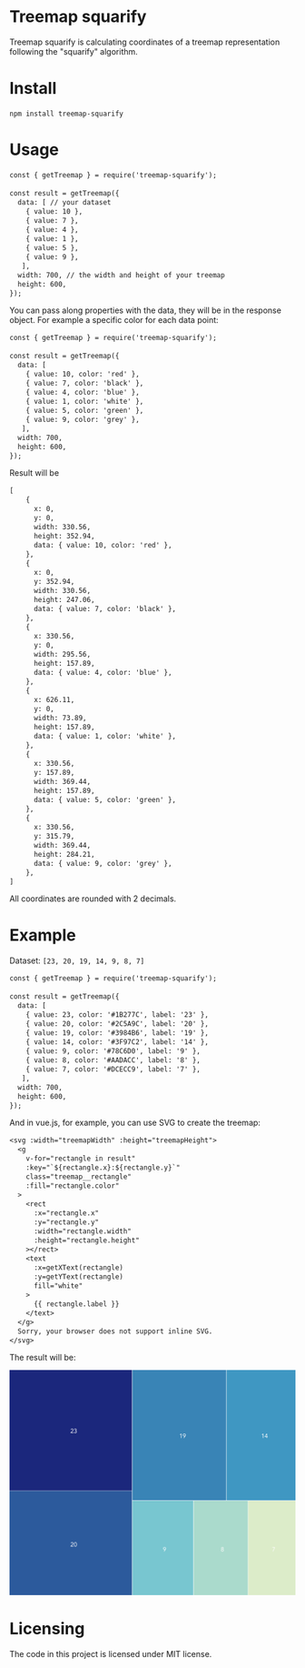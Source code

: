 # Treemap squarify
Treemap squarify is calculating coordinates of a treemap representation following the "squarify" algorithm.

# Install

```
npm install treemap-squarify
```

# Usage

```
const { getTreemap } = require('treemap-squarify');

const result = getTreemap({
  data: [ // your dataset
    { value: 10 },
    { value: 7 },
    { value: 4 },
    { value: 1 },
    { value: 5 },
    { value: 9 },
   ],
  width: 700, // the width and height of your treemap
  height: 600,
});
```

You can pass along properties with the data, they will be in the response object. For example a specific color for each data point:

```
const { getTreemap } = require('treemap-squarify');

const result = getTreemap({
  data: [
    { value: 10, color: 'red' },
    { value: 7, color: 'black' },
    { value: 4, color: 'blue' },
    { value: 1, color: 'white' },
    { value: 5, color: 'green' },
    { value: 9, color: 'grey' },
   ],
  width: 700,
  height: 600,
});
```

Result will be 
```
[
    {
      x: 0,
      y: 0,
      width: 330.56,
      height: 352.94,
      data: { value: 10, color: 'red' },
    },
    {
      x: 0,
      y: 352.94,
      width: 330.56,
      height: 247.06,
      data: { value: 7, color: 'black' },
    },
    {
      x: 330.56,
      y: 0,
      width: 295.56,
      height: 157.89,
      data: { value: 4, color: 'blue' },
    },
    {
      x: 626.11,
      y: 0,
      width: 73.89,
      height: 157.89,
      data: { value: 1, color: 'white' },
    },
    {
      x: 330.56,
      y: 157.89,
      width: 369.44,
      height: 157.89,
      data: { value: 5, color: 'green' },
    },
    {
      x: 330.56,
      y: 315.79,
      width: 369.44,
      height: 284.21,
      data: { value: 9, color: 'grey' },
    },
]
```

All coordinates are rounded with 2 decimals.

# Example

Dataset: `[23, 20, 19, 14, 9, 8, 7]`

```
const { getTreemap } = require('treemap-squarify');

const result = getTreemap({
  data: [
    { value: 23, color: '#1B277C', label: '23' },
    { value: 20, color: '#2C5A9C', label: '20' },
    { value: 19, color: '#3984B6', label: '19' },
    { value: 14, color: '#3F97C2', label: '14' },
    { value: 9, color: '#78C6D0', label: '9' },
    { value: 8, color: '#AADACC', label: '8' },
    { value: 7, color: '#DCECC9', label: '7' },
   ],
  width: 700,
  height: 600,
});
```
And in vue.js, for example, you can use SVG to create the treemap:
```
<svg :width="treemapWidth" :height="treemapHeight">
  <g
    v-for="rectangle in result"
    :key="`${rectangle.x}:${rectangle.y}`"
    class="treemap__rectangle"
    :fill="rectangle.color"
  >
    <rect
      :x="rectangle.x"
      :y="rectangle.y"
      :width="rectangle.width"
      :height="rectangle.height"
    ></rect>
    <text
      :x=getXText(rectangle)
      :y=getYText(rectangle)
      fill="white"
    >
      {{ rectangle.label }}
    </text>
  </g>
  Sorry, your browser does not support inline SVG.
</svg>
```

The result will be:

![](example/treemap.png)
# Licensing

The code in this project is licensed under MIT license.

